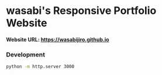 # wasabi's Responsive Portfolio Website

#### Website URL: https://wasabijiro.github.io

### Development

```sh
python -m http.server 3000
```
